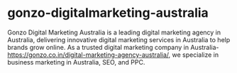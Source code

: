 # gonzo-digitalmarketing-australia
Gonzo Digital Marketing Australia is a leading digital marketing agency in Australia, delivering innovative digital marketing services in Australia to help brands grow online. As a trusted digital marketing company in Australia- https://gonzo.co.in/digital-marketing-agency-australia/, we specialize in business marketing in Australia, SEO, and PPC. 
